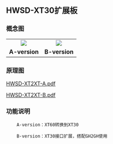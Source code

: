 ## HWSD-XT30扩展板

### 概念图

<table>
    <tr>
        <td><center><img src="HWSD-XT2XTA.png"/></center>
        <td><center><img src="HWSD-XT2XTB.png"/></center>
    </tr> 
    <tr>
        <td><center><strong>A-version</strong></center></td>
        <td><center><strong>B-version</strong></center></td>
    </tr>
</table>


### 原理图

 [HWSD-XT2XT-A.pdf](HWSD-XT2XT-A.pdf) 

 [HWSD-XT2XT-B.pdf](HWSD-XT2XT-B.pdf) 

### 功能说明

		A-version：XT60转换到XT30
	
		B-version：XT30接口扩展，搭配GH2GH使用
